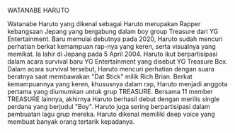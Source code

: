 WATANABE HARUTO

Watanabe Haruto yang dikenal sebagai Haruto merupakan Rapper kebangsaan Jepang yang bergabung dalam boy group Treasure dari YG Entertainment. Baru memulai debutnya pada 2020, Haruto sudah mencuri perhatian berkat kemampuan rap-nya yang keren, serta visualnya yang memikat. Ia lahir di Jepang pada 5 April 2004. Haruto ikut berpartisipasi dalam acara survival baru YG Entertainment yang disebut YG Treasure Box. Dalam acara survival tersebut, Haruto mencuri perhatian dengan suara beratnya saat membawakan "Dat $tick" milik Rich Brian. Berkat kemampuannya yang keren, khususnya dalam rap, Haruto menjadi anggota pertama yang diumumkan untuk grup TREASURE. Bersama 11 member TREASURE lainnya, akhirnya Haruto berhasil debut dengan merilis single perdana yang berjudul "Boy". Haruto juga sering berpartisipasi dalam pembuatan lagu grup mereka. Haruto dikenal memiliki deep voice yang membuat banyak orang tertarik kepadanya.
